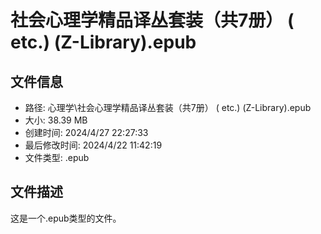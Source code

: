 ﻿# 社会心理学精品译丛套装（共7册） ( etc.) (Z-Library).epub

## 文件信息
- 路径: 心理学\社会心理学精品译丛套装（共7册） ( etc.) (Z-Library).epub
- 大小: 38.39 MB
- 创建时间: 2024/4/27 22:27:33
- 最后修改时间: 2024/4/22 11:42:19
- 文件类型: .epub

## 文件描述
这是一个.epub类型的文件。


